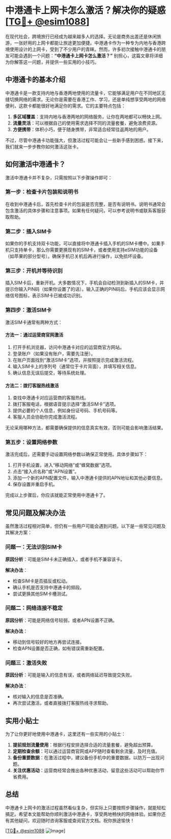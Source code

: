 # 中港通卡上网卡怎么激活？解决你的疑惑[[TG💪+ @esim1088](https://t.me/s/esim1088)]

在现代社会，跨境旅行已经成为越来越多人的选择。无论是商务出差还是休闲旅游，一张好用的上网卡都能让旅途更加便捷。中港通卡作为一种专为内地与香港跨境使用设计的上网卡，受到了不少用户的青睐。然而，许多初次接触中港通卡的朋友可能会遇到一个问题：**“中港通卡上网卡怎么激活？”** 别担心，这篇文章将详细为你解答这一问题，并提供一些实用的小技巧。

## 中港通卡的基本介绍

中港通卡是一款支持内地与香港两地使用的流量卡，它能够满足用户在不同地区无缝切换网络的需求。无论你是需要在香港工作、学习，还是单纯想享受两地的网络便利，这款卡都能很好地满足你的需求。它的主要特点包括：

1. **多区域覆盖**：支持内地与香港两地的网络服务，让你在两地都可以畅快上网。
2. **流量灵活**：可以根据自己的使用需求选择不同的流量套餐，避免浪费资源。
3. **方便携带**：体积小巧，便于随身携带，非常适合经常往返两地的用户。

不过，尽管中港通卡功能强大，但激活过程可能会让一些新手感到困惑。接下来，我们就来一步步教你如何激活这张卡。

## 如何激活中港通卡？

激活中港通卡并不复杂，只需按照以下步骤操作即可：

### 第一步：检查卡片包装和说明书

在收到中港通卡后，首先检查卡片的包装是否完整，是否有说明书。说明书通常会包含激活的具体步骤和注意事项。如果有任何疑问，可以参考说明书或联系客服获取帮助。

### 第二步：插入SIM卡

如果你的手机支持双卡功能，可以直接将中港通卡插入手机的SIM卡槽中。如果手机只支持单卡，那么你需要更换现有的SIM卡，或者使用支持eSIM功能的设备（如苹果的部分型号）。确保手机已关机后再进行操作，以免损坏设备。

### 第三步：开机并等待识别

插入SIM卡后，重新开机。大多数情况下，手机会自动检测到新插入的SIM卡，并提示你输入PIN码（如果你设置了的话）。输入正确的PIN码后，手机应该会显示网络信号图标，表示SIM卡已被成功识别。

### 第四步：激活SIM卡

激活SIM卡通常有两种方式：

#### 方法一：通过运营商官网激活

1. 打开手机浏览器，访问中港通卡对应的运营商官方网站。
2. 登录账户（如果没有账户，需要先注册）。
3. 在账户页面找到“激活SIM卡”选项，并按照提示完成激活流程。
4. 输入SIM卡上的序列号（通常位于卡片背面），并填写相关信息。
5. 确认信息无误后提交，等待系统处理。

#### 方法二：拨打客服热线激活

1. 查找中港通卡对应运营商的客服热线。
2. 拨打客服电话，根据语音提示选择“激活SIM卡”选项。
3. 提供必要的个人信息，例如身份证号码、手机号码等。
4. 客服人员会协助你完成激活流程。

无论采用哪种方法，都需要确保提供的信息真实有效，否则可能会影响激活结果。

### 第五步：设置网络参数

激活完成后，还需要手动设置网络参数以确保正常使用。具体步骤如下：

1. 打开手机设置，进入“移动网络”或“蜂窝数据”选项。
2. 点击“接入点名称”或“APN设置”。
3. 添加一个新的APN配置文件，输入中港通卡提供的APN地址和其他必要信息。
4. 保存设置并重启手机。

完成以上步骤后，你应该就能正常使用中港通卡了。

## 常见问题及解决办法

虽然激活过程相对简单，但仍有一些用户可能会遇到问题。以下是一些常见问题及其解决方案：

### 问题一：无法识别SIM卡

**原因分析**：可能是SIM卡未正确插入，或者手机不兼容该卡。

**解决办法**：
- 检查SIM卡是否插反或松动。
- 确认手机是否支持中港通卡的频段。
- 尝试更换其他SIM卡槽测试。

### 问题二：网络连接不稳定

**原因分析**：可能是网络信号较弱，或者APN设置不正确。

**解决办法**：
- 移动到信号较好的地方再尝试连接。
- 检查APN设置是否正确，如有错误需重新配置。

### 问题三：激活失败

**原因分析**：可能是输入的信息有误，或者网络延迟导致提交失败。

**解决办法**：
- 核对输入的信息是否准确。
- 再次尝试激活，或者直接拨打客服热线寻求帮助。

## 实用小贴士

为了让你更好地使用中港通卡，这里还有一些实用的小贴士：

1. **提前规划流量使用**：根据行程安排选择合适的流量套餐，避免超出预算。
2. **定期检查余额**：可以通过运营商官网或APP随时查看剩余流量，及时充值。
3. **备份重要数据**：在激活过程中，建议备份手机中的重要数据，以防万一出现问题。
4. **关注优惠活动**：运营商经常会推出各种优惠活动，留意这些活动可以帮助你节省费用。

## 总结

中港通卡上网卡的激活过程虽然看似复杂，但实际上只要按照步骤操作，就能轻松搞定。希望本文能帮助你顺利激活中港通卡，享受两地畅快的网络体验。如果你还有其他疑问，欢迎随时咨询客服或查阅官方文档。祝你旅途愉快！

[[TG💪+ @esim1088](https://t.me/s/esim1088) ![Image](https://i.postimg.cc/4NQfJmqS/Snipaste-2025-05-13-00-14-12.png)]